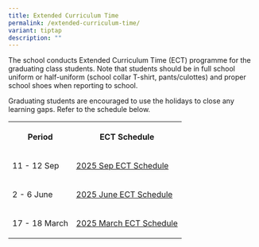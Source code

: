 ```yaml
---
title: Extended Curriculum Time
permalink: /extended-curriculum-time/
variant: tiptap
description: ""
---
```

<p>The school conducts Extended Curriculum Time (ECT) programme for the graduating
class students. Note that students should be in full school uniform or
half-uniform (school collar T-shirt, pants/culottes) and proper school
shoes when reporting to school.</p>
<p>Graduating students are encouraged to use the holidays to close any learning
gaps. Refer to the schedule below.</p>
<table style="minWidth: 50px">
<colgroup>
<col>
<col>
</colgroup>
<tbody>
<tr>
<th rowspan="1" colspan="1">
<p>Period</p>
</th>
<th rowspan="1" colspan="1">
<p>ECT Schedule</p>
</th>
</tr>
<tr>
<td rowspan="1" colspan="1">
<p>11 - 12 Sep</p>
</td>
<td rowspan="1" colspan="1">
<p><a href="/files/ECT/HS_2025_199_Sep_ECT_Schedule_edited_and_signed.pdf" rel="noopener nofollow" target="_blank">2025 Sep ECT Schedule</a>
</p>
</td>
</tr>
<tr>
<td rowspan="1" colspan="1">
<p>2 - 6 June</p>
</td>
<td rowspan="1" colspan="1">
<p><a href="/files/HS_2025_084_Letter_to_Parents_June_ECT_updated1.pdf" rel="noopener nofollow" target="_blank">2025 June ECT Schedule</a>
</p>
</td>
</tr>
<tr>
<td rowspan="1" colspan="1">
<p>17 - 18 March</p>
</td>
<td rowspan="1" colspan="1">
<p><a href="/files/ECT/HS_2025_034_2025_March_Holidays_Extended_Curriculum_Timetable.pdf" rel="noopener nofollow" target="_blank">2025 March ECT Schedule</a>
</p>
</td>
</tr>
</tbody>
</table>
<p></p>